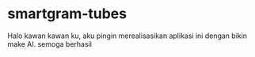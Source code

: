 # smartgram-tubes
Halo kawan kawan ku, aku pingin merealisasikan aplikasi ini dengan bikin make AI. semoga berhasil 
